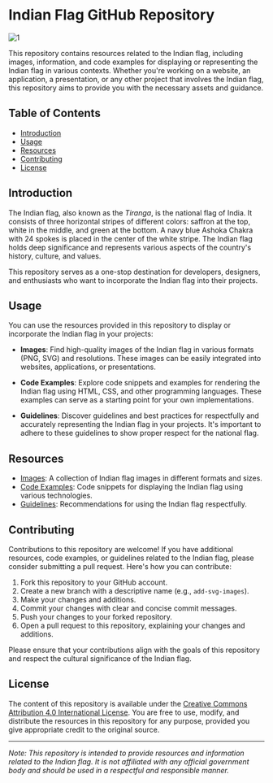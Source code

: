 # Indian Flag GitHub Repository

![1](https://github.com/abdul-1432/India_Flag/assets/124916666/e7ef799f-f9fd-44f0-8390-015281a7351c)

This repository contains resources related to the Indian flag, including images, information, and code examples for displaying or representing the Indian flag in various contexts. Whether you're working on a website, an application, a presentation, or any other project that involves the Indian flag, this repository aims to provide you with the necessary assets and guidance.

## Table of Contents

- [Introduction](#introduction)
- [Usage](#usage)
- [Resources](#resources)
- [Contributing](#contributing)
- [License](#license)

## Introduction

The Indian flag, also known as the *Tiranga*, is the national flag of India. It consists of three horizontal stripes of different colors: saffron at the top, white in the middle, and green at the bottom. A navy blue Ashoka Chakra with 24 spokes is placed in the center of the white stripe. The Indian flag holds deep significance and represents various aspects of the country's history, culture, and values.

This repository serves as a one-stop destination for developers, designers, and enthusiasts who want to incorporate the Indian flag into their projects.

## Usage

You can use the resources provided in this repository to display or incorporate the Indian flag in your projects:

- **Images**: Find high-quality images of the Indian flag in various formats (PNG, SVG) and resolutions. These images can be easily integrated into websites, applications, or presentations.

- **Code Examples**: Explore code snippets and examples for rendering the Indian flag using HTML, CSS, and other programming languages. These examples can serve as a starting point for your own implementations.

- **Guidelines**: Discover guidelines and best practices for respectfully and accurately representing the Indian flag in your projects. It's important to adhere to these guidelines to show proper respect for the national flag.

## Resources

- [Images](/images): A collection of Indian flag images in different formats and sizes.
- [Code Examples](/code-examples): Code snippets for displaying the Indian flag using various technologies.
- [Guidelines](/guidelines): Recommendations for using the Indian flag respectfully.

## Contributing

Contributions to this repository are welcome! If you have additional resources, code examples, or guidelines related to the Indian flag, please consider submitting a pull request. Here's how you can contribute:

1. Fork this repository to your GitHub account.
2. Create a new branch with a descriptive name (e.g., `add-svg-images`).
3. Make your changes and additions.
4. Commit your changes with clear and concise commit messages.
5. Push your changes to your forked repository.
6. Open a pull request to this repository, explaining your changes and additions.

Please ensure that your contributions align with the goals of this repository and respect the cultural significance of the Indian flag.

## License

The content of this repository is available under the [Creative Commons Attribution 4.0 International License](https://creativecommons.org/licenses/by/4.0/). You are free to use, modify, and distribute the resources in this repository for any purpose, provided you give appropriate credit to the original source.

---

*Note: This repository is intended to provide resources and information related to the Indian flag. It is not affiliated with any official government body and should be used in a respectful and responsible manner.*
